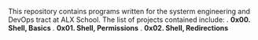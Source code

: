 This repository contains programs written for the systerm engineering and DevOps tract at ALX School.
The list of projects contained include:
  . **0x00. Shell, Basics**
  . **0x01. Shell, Permissions**
  . **0x02. Shell, Redirections**
